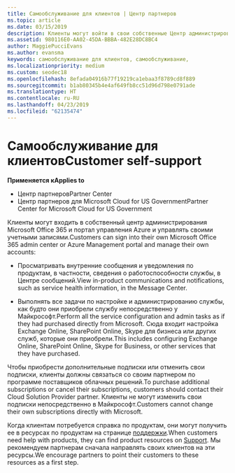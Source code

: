 ```yaml
---
title: Самообслуживание для клиентов | Центр партнеров
ms.topic: article
ms.date: 03/15/2019
description: Клиенты могут войти в свои собственные Центр администрирования Microsoft Office 365 или портала управления Azure и управлять своими учетными записями. Чтобы приобрести дополнительные подписки или отменить свои подписки, клиенты должны связаться со своим партнером по программе поставщиков облачных решений.
ms.assetid: 980116E0-AA02-45DA-BBBA-482E28DC8BC4
author: MaggiePucciEvans
ms.author: evansma
keywords: самообслуживание для клиентов, самообслуживание,
ms.localizationpriority: medium
ms.custom: seodec18
ms.openlocfilehash: 8efada04916b77f19219ca1ebaa3f8789cd8f889
ms.sourcegitcommit: b1ab80345b4e4af649fb8cc51d96d798e0791ade
ms.translationtype: HT
ms.contentlocale: ru-RU
ms.lasthandoff: 04/23/2019
ms.locfileid: "62135474"
---
```

# <a name="customer-self-support"></a><span data-ttu-id="bf0a9-105">Самообслуживание для клиентов</span><span class="sxs-lookup"><span data-stu-id="bf0a9-105">Customer self-support</span></span>

<span data-ttu-id="bf0a9-106">**Применяется к**</span><span class="sxs-lookup"><span data-stu-id="bf0a9-106">**Applies to**</span></span>

-  <span data-ttu-id="bf0a9-107">Центр партнеров</span><span class="sxs-lookup"><span data-stu-id="bf0a9-107">Partner Center</span></span>
-  <span data-ttu-id="bf0a9-108">Центр партнеров для Microsoft Cloud for US Government</span><span class="sxs-lookup"><span data-stu-id="bf0a9-108">Partner Center for Microsoft Cloud for US Government</span></span>


<span data-ttu-id="bf0a9-109">Клиенты могут входить в собственный центр администрирования Microsoft Office 365 и портал управления Azure и управлять своими учетными записями.</span><span class="sxs-lookup"><span data-stu-id="bf0a9-109">Customers can sign into their own Microsoft Office 365 admin center or Azure Management portal and manage their own accounts:</span></span>

-   <span data-ttu-id="bf0a9-110">Просматривать внутренние сообщения и уведомления по продуктам, в частности, сведения о работоспособности службы, в Центре сообщений.</span><span class="sxs-lookup"><span data-stu-id="bf0a9-110">View in-product communications and notifications, such as service health information, in the Message Center.</span></span>

-   <span data-ttu-id="bf0a9-111">Выполнять все задачи по настройке и администрированию службы, как будто они приобрели службу непосредственно у Майкрософт.</span><span class="sxs-lookup"><span data-stu-id="bf0a9-111">Perform all the service configuration and admin tasks as if they had purchased directly from Microsoft.</span></span> <span data-ttu-id="bf0a9-112">Сюда входит настройка Exchange Online, SharePoint Online, Skype для бизнеса или других служб, которые они приобрели.</span><span class="sxs-lookup"><span data-stu-id="bf0a9-112">This includes configuring Exchange Online, SharePoint Online, Skype for Business, or other services that they have purchased.</span></span>

<span data-ttu-id="bf0a9-113">Чтобы приобрести дополнительные подписки или отменить свои подписки, клиенты должны связаться со своим партнером по программе поставщиков облачных решений.</span><span class="sxs-lookup"><span data-stu-id="bf0a9-113">To purchase additional subscriptions or cancel their subscriptions, customers should contact their Cloud Solution Provider partner.</span></span> <span data-ttu-id="bf0a9-114">Клиенты не могут изменить свои подписки непосредственно в Майкрософт.</span><span class="sxs-lookup"><span data-stu-id="bf0a9-114">Customers cannot change their own subscriptions directly with Microsoft.</span></span>

<span data-ttu-id="bf0a9-115">Когда клиентам потребуется справка по продуктам, они могут получить ее в ресурсах по продуктам на странице [поддержки](https://partnercenter.microsoft.com/partner/support).</span><span class="sxs-lookup"><span data-stu-id="bf0a9-115">When customers need help with products, they can find product resources on [Support](https://partnercenter.microsoft.com/partner/support).</span></span> <span data-ttu-id="bf0a9-116">Мы рекомендуем партнерам сначала направлять своих клиентов на эти ресурсы.</span><span class="sxs-lookup"><span data-stu-id="bf0a9-116">We encourage partners to point their customers to these resources as a first step.</span></span>

 

 



